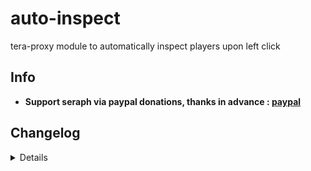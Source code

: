 # auto-inspect
tera-proxy module to automatically inspect players upon left click

## Info
- **Support seraph via paypal donations, thanks in advance : [paypal](https://www.paypal.me/seraphinush)**

## Changelog
<details>
  
    1.01
    - Added auto-update support
    1.00
    - Initial commit

</details>
